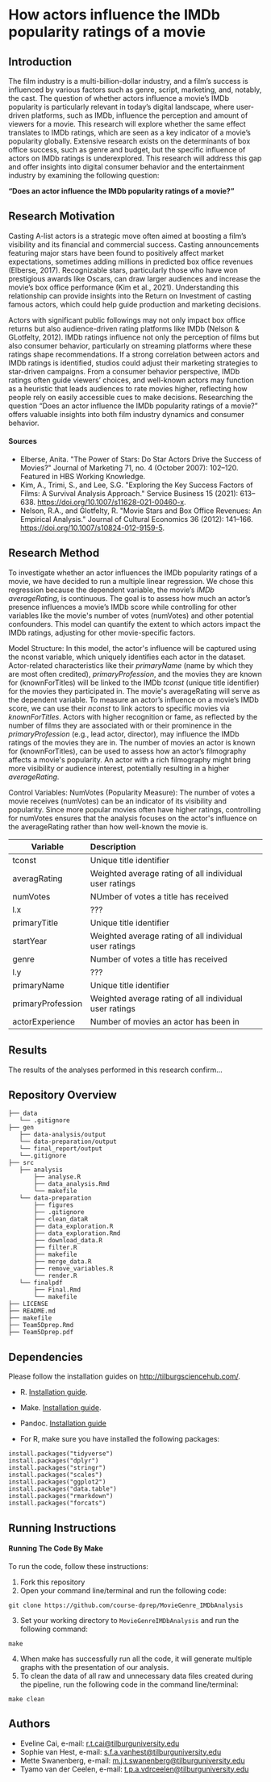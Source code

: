 # How actors influence the IMDb popularity ratings of a movie
## Introduction
The film industry is a multi-billion-dollar industry, and a film’s success is influenced by various factors such as genre, script, marketing, and, notably, the cast. The question of whether actors influence a movie’s IMDb popularity is particularly relevant in today’s digital landscape, where user-driven platforms, such as IMDb, influence the perception and amount of viewers for a movie. This research will explore whether the same effect translates to IMDb ratings, which are seen as a key indicator of a movie’s popularity globally. Extensive research exists on the determinants of box office success, such as genre and budget, but the specific influence of actors on IMDb ratings is underexplored. This research will address this gap and offer insights into digital consumer behavior and the entertainment industry by examining the following question:

**“Does an actor influence the IMDb popularity ratings of a movie?”**

## Research Motivation
Casting A-list actors is a strategic move often aimed at boosting a film’s visibility and its financial and commercial success. Casting announcements featuring major stars have been found to positively affect market expectations, sometimes adding millions in predicted box office revenues (Elberse, 2017). Recognizable stars, particularly those who have won prestigious awards like Oscars, can draw larger audiences and increase the movie’s box office performance (Kim et al., 2021). Understanding this relationship can provide insights into the Return on Investment of casting famous actors, which could help guide production and marketing decisions.

Actors with significant public followings may not only impact box office returns but also audience-driven rating platforms like IMDb (Nelson & GLotfelty, 2012). IMDb ratings influence not only the perception of films but also consumer behavior, particularly on streaming platforms where these ratings shape recommendations. If a strong correlation between actors and IMDb ratings is identified, studios could adjust their marketing strategies to star-driven campaigns. From a consumer behavior perspective, IMDb ratings often guide viewers’ choices, and well-known actors may function as a heuristic that leads audiences to rate movies higher, reflecting how people rely on easily accessible cues to make decisions. Researching the question “Does an actor influence the IMDb popularity ratings of a movie?” offers valuable insights into both film industry dynamics and consumer behavior.
#### Sources
- Elberse, Anita. "The Power of Stars: Do Star Actors Drive the Success of Movies?" Journal of Marketing 71, no. 4 (October 2007): 102–120. Featured in HBS Working Knowledge.
- Kim, A., Trimi, S., and Lee, S.G. "Exploring the Key Success Factors of Films: A Survival Analysis Approach." Service Business 15 (2021): 613–638. https://doi.org/10.1007/s11628-021-00460-x.
- Nelson, R.A., and Glotfelty, R. "Movie Stars and Box Office Revenues: An Empirical Analysis." Journal of Cultural Economics 36 (2012): 141–166. https://doi.org/10.1007/s10824-012-9159-5.

## Research Method
To investigate whether an actor influences the IMDb popularity ratings of a movie, we have decided to run a multiple linear regression. We chose this regression because the dependent variable, the movie’s *IMDb averageRating*, is continuous. The goal is to assess how much an actor’s presence influences a movie’s IMDb score while controlling for other variables like the movie's number of votes (numVotes) and other potential confounders. This model can quantify the extent to which actors impact the IMDb ratings, adjusting for other movie-specific factors. 

Model Structure:
In this model, the actor's influence will be captured using the nconst variable, which uniquely identifies each actor in the dataset. Actor-related characteristics like their *primaryName* (name by which they are most often credited), *primaryProfession*, and the movies they are known for (knownForTitles) will be linked to the IMDb *tconst* (unique title identifier) for the movies they participated in. The movie's averageRating will serve as the dependent variable.
To measure an actor’s influence on a movie’s IMDb score, we can use their *nconst* to link actors to specific movies via *knownForTitles*. Actors with higher recognition or fame, as reflected by the number of films they are associated with or their prominence in the *primaryProfession* (e.g., lead actor, director), may influence the IMDb ratings of the movies they are in.
The number of movies an actor is known for (knownForTitles), can be used to assess how an actor’s filmography affects a movie's popularity. An actor with a rich filmography might bring more visibility or audience interest, potentially resulting in a higher *averageRating*.

Control Variables:
NumVotes (Popularity Measure): The number of votes a movie receives (numVotes) can be an indicator of its visibility and popularity. Since more popular movies often have higher ratings, controlling for numVotes ensures that the analysis focuses on the actor's influence on the averageRating rather than how well-known the movie is.

| Variable            | Description                     
|---------------------|:-------------------------------------------------------
| tconst              | Unique title identifier         
| averagRating        | Weighted average rating of all individual user ratings
| numVotes            | NUmber of votes a title has received 
| l.x                 | ???  
| primaryTitle        | Unique title identifier         
| startYear           | Weighted average rating of all individual user ratings
| genre               | Number of votes a title has received 
| l.y                 | ???  
| primaryName         | Unique title identifier         
| primaryProfession   | Weighted average rating of all individual user ratings
| actorExperience     | Number of movies an actor has been in


## Results
The results of the analyses performed in this research confirm...

## Repository Overview
```
├── data
   └── .gitignore
├── gen
   ├── data-analysis/output
   └── data-preparation/output
   └── final_report/output
   └──.gitignore
├── src
   ├── analysis
       ├── analyse.R
       ├── data_analysis.Rmd
       └── makefile
   └── data-preparation
       ├── figures
       ├── .gitignore
       ├── clean_dataR
       ├── data_exploration.R
       ├── data_exploration.Rmd
       ├── download_data.R
       ├── filter.R
       ├── makefile
       ├── merge_data.R
       ├── remove_variables.R
       └── render.R
   └── finalpdf
       ├── Final.Rmd
       └── makefile
├── LICENSE
├── README.md
├── makefile
├── Team5Dprep.Rmd
├── Team5Dprep.pdf
```

## Dependencies

Please follow the installation guides on http://tilburgsciencehub.com/.

- R. [Installation guide](https://tilburgsciencehub.com/building-blocks/configure-your-computer/statistics-and-computation/r/).
- Make. [Installation guide](https://tilburgsciencehub.com/building-blocks/configure-your-computer/automation-and-workflows/make/).
- Pandoc. [Installation guide](https://tilburgsciencehub.com/building-blocks/configure-your-computer/statistics-and-computation/pandoc/)

- For R, make sure you have installed the following packages:
```
install.packages("tidyverse")
install.packages("dplyr")
install.packages("stringr")
install.packages("scales")
install.packages("ggplot2")
install.packages("data.table")
install.packages("rmarkdown")
install.packages("forcats")
```
## Running Instructions
#### **Running The Code By Make**
To run the code, follow these instructions:
1. Fork this repository
2. Open your command line/terminal and run the following code:
```
git clone https://github.com/course-dprep/MovieGenre_IMDbAnalysis
```
3. Set your working directory to `MovieGenreIMDbAnalysis` and run the following command:
```
make
```
4. When make has successfully run all the code, it will generate multiple graphs with the presentation of our analysis. 
5. To clean the data of all raw and unnecessary data files created during the pipeline, run the following code in the command line/terminal: 
```
make clean
```

## Authors
- Eveline Cai, e-mail: r.t.cai@tilburguniversity.edu  
- Sophie van Hest, e-mail: s.f.a.vanhest@tilburguniversity.edu  
- Mette Swanenberg, e-mail: m.j.t.swanenberg@tilburguniversity.edu  
- Tyamo van der Ceelen, e-mail: t.p.a.vdrceelen@tilburguniversity.edu  

